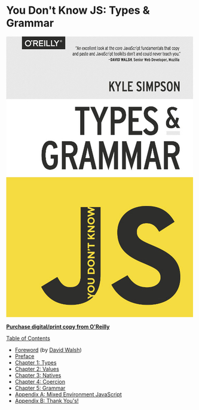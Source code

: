 # You Don't Know JS: Types & Grammar

![](../.gitbook/assets/cover%20%285%29.jpg)

[**Purchase digital/print copy from O'Reilly**](http://shop.oreilly.com/product/0636920033745.do)

[Table of Contents](toc.md)

* [Foreword](foreword.md) \(by [David Walsh](http://davidwalsh.name)\)
* [Preface](../preface.md)
* [Chapter 1: Types](ch1.md)
* [Chapter 2: Values](ch2.md)
* [Chapter 3: Natives](ch3.md)
* [Chapter 4: Coercion](ch4.md)
* [Chapter 5: Grammar](ch5.md)
* [Appendix A: Mixed Environment JavaScript](apa.md)
* [Appendix B: Thank You's!](apb.md)

